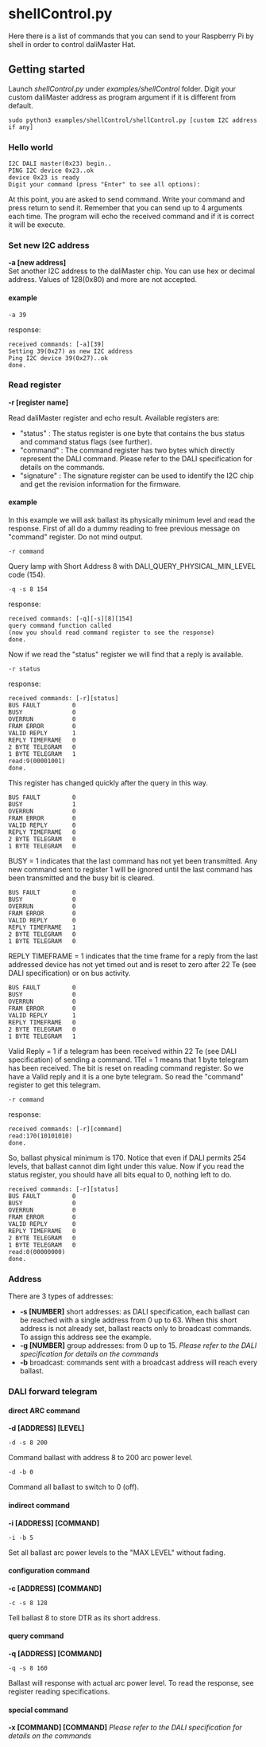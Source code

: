# shellControl.py

Here there is a list of commands that you can send to your Raspberry Pi by shell in order to control daliMaster Hat.

## Getting started
Launch *shellControl.py* under *examples/shellControl* folder. Digit your custom daliMaster address as program argument if it is different from default.
```
sudo python3 examples/shellControl/shellControl.py [custom I2C address if any]
```
### Hello world
```
I2C DALI master(0x23) begin..
PING I2C device 0x23..ok
device 0x23 is ready
Digit your command (press "Enter" to see all options):
```
At this point, you are asked to send command. Write your command and press return to send it. Remember that you can send up to 4 arguments each time. The program will echo the received command and if it is correct it will be execute.

### Set new I2C address
**-a [new address]**  
Set another I2C address to the daliMaster chip. You can use hex or decimal address. Values of 128(0x80) and more are not accepted.
#### example
```
-a 39
```
response:
```
received commands: [-a][39]
Setting 39(0x27) as new I2C address
Ping I2C device 39(0x27)..ok
done.
```
### Read register
**-r [register name]**

Read daliMaster register and echo result. Available registers are:
* "status" :
The status register is one byte that contains the bus status and command status flags (see further).
* "command" :
The command register has two bytes which directly represent the DALI command. Please refer to the DALI specification for details on the commands.
* "signature" :
The signature register can be used to identify the I2C chip and get the revision information for the firmware.

#### example
In this example we will ask ballast its physically minimum level and read the response.
First of all do a dummy reading to free previous message on "command" register. Do not mind output.
```
-r command
```
Query lamp with Short Address 8 with DALI_QUERY_PHYSICAL_MIN_LEVEL code (154).
```
-q -s 8 154
```
response:
```
received commands: [-q][-s][8][154]
query command function called
(now you should read command register to see the response)
done.
```
Now if we read the "status" register we will find that a reply is available.
```
-r status
```
response:
```
received commands: [-r][status]
BUS FAULT         0
BUSY              0
OVERRUN           0
FRAM ERROR        0
VALID REPLY       1
REPLY TIMEFRAME   0
2 BYTE TELEGRAM   0
1 BYTE TELEGRAM   1
read:9(00001001)
done.
```
This register has changed quickly after the query in this way.
```
BUS FAULT         0
BUSY              1
OVERRUN           0
FRAM ERROR        0
VALID REPLY       0
REPLY TIMEFRAME   0
2 BYTE TELEGRAM   0
1 BYTE TELEGRAM   0
```
BUSY = 1 indicates that the last command has not yet been transmitted. Any new command sent to register 1 will be ignored until the last command has been transmitted and the busy bit is cleared.
```
BUS FAULT         0
BUSY              0
OVERRUN           0
FRAM ERROR        0
VALID REPLY       0
REPLY TIMEFRAME   1
2 BYTE TELEGRAM   0
1 BYTE TELEGRAM   0
```
REPLY TIMEFRAME = 1 indicates that the time frame for a reply from the last addressed device has not yet timed out and is reset to zero after 22 Te (see DALI specification) or on bus activity.
```
BUS FAULT         0
BUSY              0
OVERRUN           0
FRAM ERROR        0
VALID REPLY       1
REPLY TIMEFRAME   0
2 BYTE TELEGRAM   0
1 BYTE TELEGRAM   1
```
Valid Reply = 1 if a telegram has been received within 22 Te (see DALI specification) of sending a command. 1Tel = 1 means that 1 byte telegram has been received. The bit is reset on reading command register.
So we have a Valid reply and it is a one byte telegram. So read the "command" register to get this telegram.  
```
-r command
```
response:
```
received commands: [-r][command]
read:170(10101010)
done.
```
So, ballast physical minimum is 170. Notice that even if DALI permits 254 levels, that ballast cannot dim light under this value. Now if you read the status register, you should have all bits equal to 0, nothing left to do.
```
received commands: [-r][status]
BUS FAULT         0
BUSY              0
OVERRUN           0
FRAM ERROR        0
VALID REPLY       0
REPLY TIMEFRAME   0
2 BYTE TELEGRAM   0
1 BYTE TELEGRAM   0
read:0(00000000)
done.
```
### Address
There are 3 types of addresses:
* **-s [NUMBER]** short addresses: as DALI specification, each ballast can be reached with a single address from 0 up to 63. When this short address is not already set, ballast reacts only to broadcast commands. To assign this address see the example.
* **-g [NUMBER]** group addresses: from 0 up to 15. *Please refer to the DALI specification for details on the commands*
* **-b** broadcast: commands sent with a broadcast address will reach every ballast.

### DALI forward telegram
#### direct ARC command
**-d [ADDRESS] [LEVEL]**
```
-d -s 8 200
```
Command ballast with address 8 to 200 arc power level.
```
-d -b 0
```
Command all ballast to switch to 0 (off).
#### indirect command
**-i [ADDRESS] [COMMAND]**
```
-i -b 5
```
Set all ballast arc power levels to the "MAX LEVEL" without fading.
#### configuration command
**-c [ADDRESS] [COMMAND]**
```
-c -s 8 128
```
Tell ballast 8 to store DTR as its short address.
#### query command
**-q [ADDRESS] [COMMAND]**
```
-q -s 8 160
```
Ballast will response with actual arc power level. To read the response, see register reading specifications.
#### special command
**-x [COMMAND] [COMMAND]** *Please refer to the DALI specification for details on the commands*

